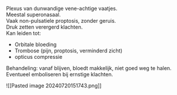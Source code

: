 Plexus van dunwandige vene-achtige vaatjes.  
Meestal superonasaal.  
Vaak non-pulsatiele proptosis, zonder geruis.  
Druk zetten verergerd klachten.  
Kan leiden tot:
- Orbitale bloeding
- Trombose (pijn, proptosis, verminderd zicht)
- opticus compressie
 
Behandeling: vanaf blijven, bloedt makkelijk, niet goed weg te halen. Eventueel emboliseren bij ernstige klachten.

![[Pasted image 20240720151743.png]]